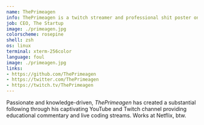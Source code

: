 ```yaml
---
name: ThePrimeagen
info: ThePrimeagen is a twitch streamer and professional shit poster on twitter that enjoys making productivity tools for developers
job: CEO, The Startup
image: ./primeagen.jpg
colorscheme: rosepine
shell: zsh
os: linux
terminal: xterm-256color
language: foul
image: ./primeagen.jpg
links:
- https://github.com/ThePrimeagen
- https://twitter.com/ThePrimeagen
- https://twitch.tv/ThePrimeagen
---
```


Passionate and knowledge-driven, <em>ThePrimeagen</em> has created a
substantial following through his captivating YouTube and Twitch channel
providing educational commentary and live coding streams. Works at
Netflix, btw.
